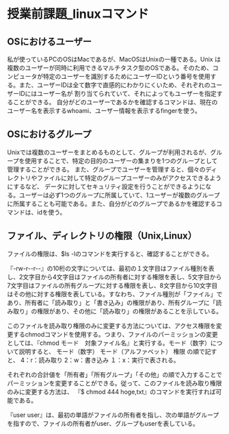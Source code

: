 # 授業前課題_linuxコマンド

## OSにおけるユーザー
私が使っているPCのOSはMacであるが、MacOSはUnixの一種である。Unix は複数のユーザーが同時に利用できるマルチタスク型のOSである。そのため、コンピュータが特定のユーザーを識別するためにユーザーIDという番号を使用する。また、ユーザーIDは全て数字で直感的にわかりにくいため、それぞれのユーザーIDにはユーザー名が 割り当てられていて、それによってもユーザーを指定することができる。  自分がどのユーザーであるかを確認するコマンドは、現在のユーザー名を表示するwhoami、ユーザー情報を表示するfingerを使う。

## OSにおけるグループ
Unixでは複数のユーザーをまとめるものとして、グループが利用されるが、グループを使用することで、特定の目的のユーザーの集まりを1つのグループとして管理することができる。 また、グループでユーザーを管理すると、個々のディレクトリやファイルに対して特定のグループユーザーのみがアクセスできるようにするなど、 データに対してセキュリティ設定を行うことができるようになる。ユーザーは必ず1つのグループに所属していて、1ユーザーが複数のグループに所属することも可能である。また、自分がどのグループであるかを確認するコマンドは、idを使う。

## ファイル、ディレクトリの権限（Unix,Linux）
ファイルの権限は、$ls -lのコマンドを実行すると、確認することができる。

『-rw-r--r--』の10桁の文字については、最初の１文字目はファイル種別を表し、2文字目から4文字目はファイルの所有者に対する権限を表し、5文字目から7文字目はファイルの所有グループに対する権限を表し、8文字目から10文字目はその他に対する権限を表している。すなわち、ファイル種別が「ファイル」であり、所有者に「読み取り」と「書き込み」の権限があり、所有グループに「読み取り」の権限があり、その他に「読み取り」の権限があることを示している。

このファイルを読み取り権限のみに変更する方法については、アクセス権限を変更するchmodコマンドを使用する。つまり、ファイルのパーミッションの変更としては、『chmod モード　対象ファイル名』と実行する。モード（数字）について説明すると、
モード（数字）
モード（アルファベット）
権限
の順で記すと、
4：r：読み取り
2：w：書き込み
１：x：実行で表される。

それぞれの合計値を「所有者」「所有グループ」「その他」の順で入力することでパーミッションを変更することができる。従って、このファイルを読み取り権限のみに変更する方法は、
『$ chmod 444 hoge,txt』のコマンドを実行すれば可能である。

『user user』は、最初の単語がファイルの所有者を指し、次の単語がグループを指すので、ファイルの所有者がuser、グループもuserを表している。
